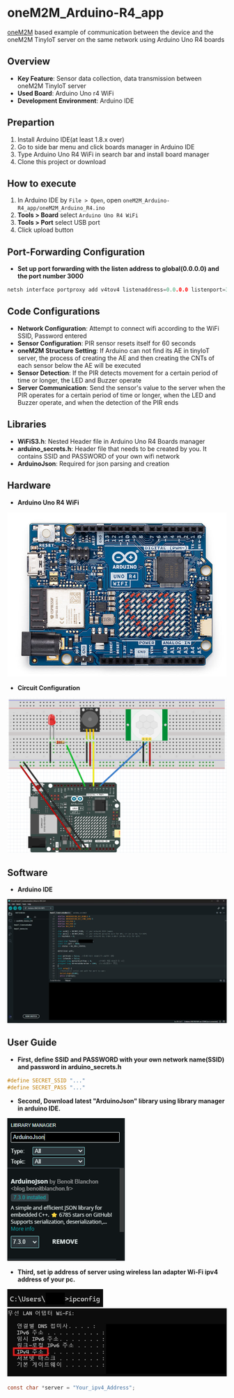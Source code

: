 # oneM2M_Arduino-R4_app

[oneM2M](https://www.onem2m.org/) based example of communication between the device and the oneM2M TinyIoT server on the same network using Arduino Uno R4 boards

## Overview

- **Key Feature**: Sensor data collection, data transmission between oneM2M TinyIoT server 
- **Used Board**: Arduino Uno r4 WiFi
- **Development Environment**: Arduino IDE

## Prepartion

1. Install Arduino IDE(at least 1.8.x over)
2. Go to side bar menu and click boards manager in Arduino IDE
3. Type Arduino Uno R4 WiFi in search bar and install board manager
4. Clone this project or download

## How to execute

1. In Arduino IDE by `File > Open`, open `oneM2M_Arduino-R4_app/oneM2M_Arduino_R4.ino` 
2. **Tools > Board** select `Arduino Uno R4 WiFi`  
3. **Tools > Port** select USB port  
4. Click upload button

## Port-Forwarding Configuration
- **Set up port forwarding with the listen address to global(0.0.0.0) and the port number 3000**
```c
netsh interface portproxy add v4tov4 listenaddress=0.0.0.0 listenport=3000
```

## Code Configurations
- **Network Configuration**: Attempt to connect wifi according to the WiFi SSID, Password entered
- **Sensor Configuration**: PIR sensor resets itself for 60 seconds
- **oneM2M Structure Setting**: If Arduino can not find its AE in tinyIoT server, the process of creating the AE and then creating the CNTs of each sensor below the AE will be executed
- **Sensor Detection**: If the PIR detects movement for a certain period of time or longer, the LED and Buzzer operate
- **Server Communication**: Send the sensor's value to the server when the PIR operates for a certain period of time or longer, when the LED and Buzzer operate, and when the detection of the PIR ends

## Libraries

- **WiFiS3.h**: Nested Header file in Arduino Uno R4 Boards manager  
- **arduino_secrets.h**: Header file that needs to be created by you. It contains SSID and PASSWORD of your own wifi network
- **ArduinoJson**: Required for json parsing and creation

## Hardware
- **Arduino Uno R4 WiFi**
<img src="./img/ArduinoUnoR4.jpg">

- **Circuit Configuration**
<img src="./img/CircuitConfig.png">

## Software
- **Arduino IDE**
<img src="./img/ArduinoIDE.jpg">

## User Guide
- **First, define SSID and PASSWORD with your own network name(SSID) and password in arduino_secrets.h**

```c
#define SECRET_SSID "..."
#define SECRET_PASS "..."
```
- **Second, Download latest "ArduinoJson" library using library manager in arduino IDE.**

<img src="./img/updatelibrary.png">

- **Third, set ip address of server using wireless lan adapter Wi-Fi ipv4 address of your pc.**

<img src="./img/Show_Ip.jpg">

<img src="./img/WiFi_Address.jpg">

```c
const char *server = "Your_ipv4_Address";
```
